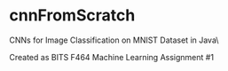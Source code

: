 # cnnFromScratch
CNNs for Image Classification on MNIST Dataset in Java\

Created as BITS F464 Machine Learning Assignment #1
